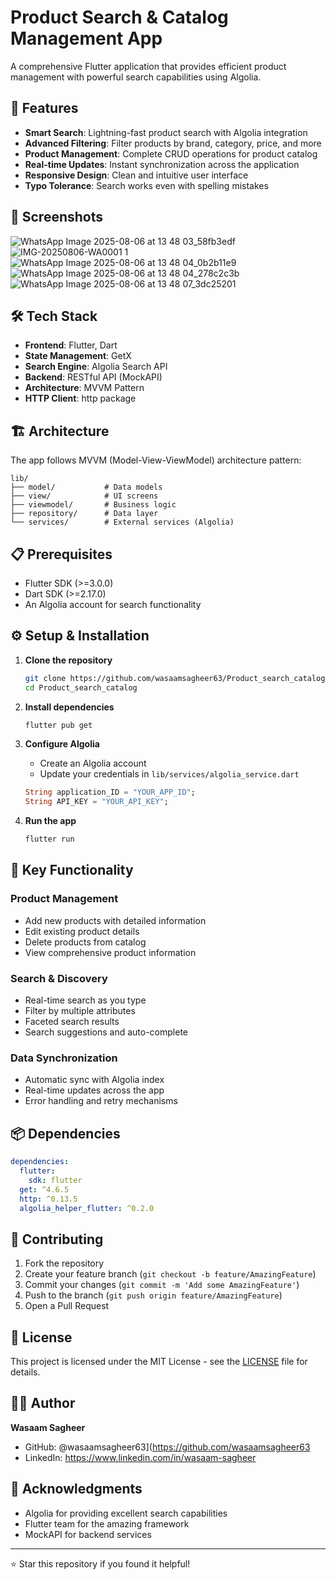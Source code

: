 # Product Search & Catalog Management App

A comprehensive Flutter application that provides efficient product management with powerful search capabilities using Algolia.

## 🚀 Features

- **Smart Search**: Lightning-fast product search with Algolia integration
- **Advanced Filtering**: Filter products by brand, category, price, and more
- **Product Management**: Complete CRUD operations for product catalog
- **Real-time Updates**: Instant synchronization across the application
- **Responsive Design**: Clean and intuitive user interface
- **Typo Tolerance**: Search works even with spelling mistakes

## 📱 Screenshots

![WhatsApp Image 2025-08-06 at 13 48 03_58fb3edf](https://github.com/user-attachments/assets/0337b75a-2d81-4258-9928-2baf0e0ba270)
![IMG-20250806-WA0001 1](https://github.com/user-attachments/assets/cb0e8ac3-bc12-4df9-8a3e-30253d371a6e)
![WhatsApp Image 2025-08-06 at 13 48 04_0b2b11e9](https://github.com/user-attachments/assets/43854c54-00b6-46c6-a61a-27ffbabf5701)
![WhatsApp Image 2025-08-06 at 13 48 04_278c2c3b](https://github.com/user-attachments/assets/961f4a43-9f91-49b1-8c67-a30ac5f3d241)
![WhatsApp Image 2025-08-06 at 13 48 07_3dc25201](https://github.com/user-attachments/assets/65a16f90-37b0-457d-8283-393fd688c342)



## 🛠️ Tech Stack

- **Frontend**: Flutter, Dart
- **State Management**: GetX
- **Search Engine**: Algolia Search API
- **Backend**: RESTful API (MockAPI)
- **Architecture**: MVVM Pattern
- **HTTP Client**: http package

## 🏗️ Architecture

The app follows MVVM (Model-View-ViewModel) architecture pattern:

```
lib/
├── model/           # Data models
├── view/            # UI screens
├── viewmodel/       # Business logic
├── repository/      # Data layer
└── services/        # External services (Algolia)
```

## 📋 Prerequisites

- Flutter SDK (>=3.0.0)
- Dart SDK (>=2.17.0)
- An Algolia account for search functionality

## ⚙️ Setup & Installation

1. **Clone the repository**
   ```bash
   git clone https://github.com/wasaamsagheer63/Product_search_catalog.git
   cd Product_search_catalog
   ```

2. **Install dependencies**
   ```bash
   flutter pub get
   ```

3. **Configure Algolia**
   - Create an Algolia account
   - Update your credentials in `lib/services/algolia_service.dart`
   ```dart
   String application_ID = "YOUR_APP_ID";
   String API_KEY = "YOUR_API_KEY";
   ```

4. **Run the app**
   ```bash
   flutter run
   ```

## 🎯 Key Functionality

### Product Management
- Add new products with detailed information
- Edit existing product details
- Delete products from catalog
- View comprehensive product information

### Search & Discovery
- Real-time search as you type
- Filter by multiple attributes
- Faceted search results
- Search suggestions and auto-complete

### Data Synchronization
- Automatic sync with Algolia index
- Real-time updates across the app
- Error handling and retry mechanisms

## 📦 Dependencies

```yaml
dependencies:
  flutter:
    sdk: flutter
  get: ^4.6.5
  http: ^0.13.5
  algolia_helper_flutter: ^0.2.0
```

## 🤝 Contributing

1. Fork the repository
2. Create your feature branch (`git checkout -b feature/AmazingFeature`)
3. Commit your changes (`git commit -m 'Add some AmazingFeature'`)
4. Push to the branch (`git push origin feature/AmazingFeature`)
5. Open a Pull Request

## 📄 License

This project is licensed under the MIT License - see the [LICENSE](LICENSE) file for details.

## 👨‍💻 Author

**Wasaam Sagheer**
- GitHub: @wasaamsagheer63](https://github.com/wasaamsagheer63
- LinkedIn: https://www.linkedin.com/in/wasaam-sagheer

## 🙏 Acknowledgments

- Algolia for providing excellent search capabilities
- Flutter team for the amazing framework
- MockAPI for backend services

---

⭐ Star this repository if you found it helpful!
